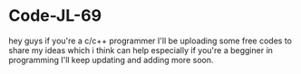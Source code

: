 # Code-JL-69
hey guys if you're a c/c++ programmer I'll
be uploading some free codes to share my ideas 
 which i think can help especially if you're a begginer 
in programming
I'll keep updating and adding more soon.
